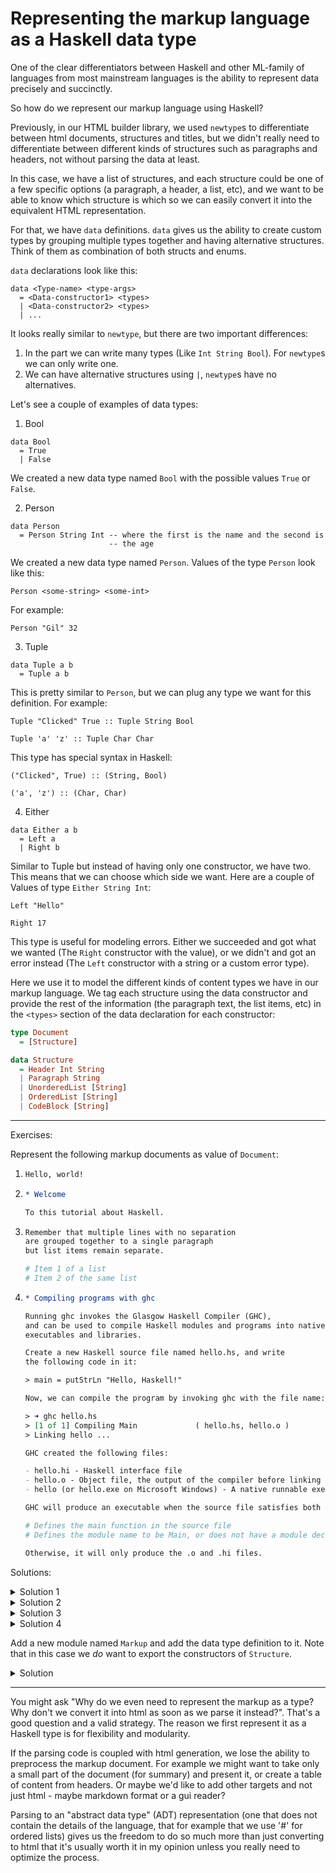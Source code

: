 # Representing the markup language as a Haskell data type

One of the clear differentiators between Haskell and other ML-family of languages
from most mainstream languages is the ability to represent data precisely and succinctly.

So how do we represent our markup language using Haskell?

Previously, in our HTML builder library, we used `newtype`s to differentiate
between html documents, structures and titles, but we didn't really need to
differentiate between different kinds of structures such as paragraphs and headers,
not without parsing the data at least.

In this case, we have a list of structures, and each structure could be
one of a few specific options (a paragraph, a header, a list, etc),
and we want to be able to know which structure is which so we can easily
convert it into the equivalent HTML representation.

For that, we have `data` definitions. `data` gives us the ability to
create custom types by grouping multiple types together and having
alternative structures. Think of them as combination of both structs and enums.

`data` declarations look like this:

```
data <Type-name> <type-args>
  = <Data-constructor1> <types>
  | <Data-constructor2> <types>
  | ...
```

It looks really similar to `newtype`, but there are two important
differences:

1. In the <types> part we can write many types (Like `Int String Bool`).
   For `newtype`s we can only write one.
2. We can have alternative structures using `|`, `newtype`s have no
   alternatives.

Let's see a couple of examples of data types:

1. Bool

```
data Bool
  = True
  | False
```

We created a new data type named `Bool` with the possible values `True` or `False`.

2. Person

```
data Person
  = Person String Int -- where the first is the name and the second is
                      -- the age
```

We created a new data type named `Person`. Values of the type `Person`
look like this:

```
Person <some-string> <some-int>
```

For example:

```
Person "Gil" 32
```

3. Tuple

```
data Tuple a b
  = Tuple a b
```

This is pretty similar to `Person`, but we can plug any type we want
for this definition. For example:

```
Tuple "Clicked" True :: Tuple String Bool

Tuple 'a' 'z' :: Tuple Char Char
```

This type has special syntax in Haskell:

```
("Clicked", True) :: (String, Bool)

('a', 'z') :: (Char, Char)
```

4. Either

```
data Either a b
  = Left a
  | Right b
```

Similar to Tuple but instead of having only one constructor, we have
two. This means that we can choose which side we want. Here are a
couple of Values of type `Either String Int`:

```
Left "Hello"

Right 17
```

This type is useful for modeling errors. Either we succeeded and got
what we wanted (The `Right` constructor with the value), or we didn't
and got an error instead (The `Left` constructor with a string or a
custom error type).

Here we use it to model the different kinds of content types we have
in our markup language. We tag each structure using the data constructor
and provide the rest of the information (the paragraph text, the list items, etc)
in the `<types>` section of the data declaration for each constructor:

```hs
type Document
  = [Structure]

data Structure
  = Header Int String
  | Paragraph String
  | UnorderedList [String]
  | OrderedList [String]
  | CodeBlock [String]
```

---

Exercises:

Represent the following markup documents as value of `Document`:

1. ```org
   Hello, world!
   ```

2. ```org
   * Welcome
   
   To this tutorial about Haskell.
   ```

3. ```org
   Remember that multiple lines with no separation
   are grouped together to a single paragraph
   but list items remain separate.
   
   # Item 1 of a list
   # Item 2 of the same list
   ```

4. ```org
   * Compiling programs with ghc
   
   Running ghc invokes the Glasgow Haskell Compiler (GHC),
   and can be used to compile Haskell modules and programs into native
   executables and libraries.
   
   Create a new Haskell source file named hello.hs, and write
   the following code in it:
   
   > main = putStrLn "Hello, Haskell!"
   
   Now, we can compile the program by invoking ghc with the file name:
   
   > ➜ ghc hello.hs
   > [1 of 1] Compiling Main             ( hello.hs, hello.o )
   > Linking hello ...
   
   GHC created the following files:
   
   - hello.hi - Haskell interface file
   - hello.o - Object file, the output of the compiler before linking
   - hello (or hello.exe on Microsoft Windows) - A native runnable executable.
   
   GHC will produce an executable when the source file satisfies both conditions:
   
   # Defines the main function in the source file
   # Defines the module name to be Main, or does not have a module declaration
   
   Otherwise, it will only produce the .o and .hi files.
   ```

Solutions:

<details>
  <summary>Solution 1</summary>

```hs
doc :: Document
doc =
  [ Paragraph "Hello, world!"
  ]
```

</details>

<details>
  <summary>Solution 2</summary>

```hs
doc :: Document
doc =
  [ Header 1 "Welcome"
  , Paragraph "To this tutorial about Haskell."
  ]
```

</details>

<details>
  <summary>Solution 3</summary>

```hs
doc :: Document
doc =
  [ Paragraph "Remember that multiple lines with no separation are grouped together to a single paragraph but list items remain separate."
  , OrderedList
    [ "Item 1 of a list"
    , "Item 2 of the same list"
    ]
  ]
```

</details>

<details>
  <summary>Solution 4</summary>

```hs
doc :: Document
doc =
  [ Header 1 "Compiling programs with ghc"
  , Paragraph "Running ghc invokes the Glasgow Haskell Compiler (GHC), and can be used to compile Haskell modules and programs into native executables and libraries."
  , Paragraph "Create a new Haskell source file named hello.hs, and write the following code in it:"
  , CodeBlock
    [ "main = putStrLn \"Hello, Haskell!\""
    ]
  , Paragraph "Now, we can compile the program by invoking ghc with the file name:"
  , CodeBlock
    [ "➜ ghc hello.hs"
    , "[1 of 1] Compiling Main             ( hello.hs, hello.o )"
    , "Linking hello ..."
    ]
  , Paragraph "GHC created the following files:"
  , UnorderedList
    [ "hello.hi - Haskell interface file"
    , "hello.o - Object file, the output of the compiler before linking"
    , "hello (or hello.exe on Microsoft Windows) - A native runnable executable."
    ]
  , Paragraph "GHC will produce an executable when the source file satisfies both conditions:"
  , OrderedList
    [ "Defines the main function in the source file"
    , "Defines the module name to be Main, or does not have a module declaration"
    ]
  , Paragraph "Otherwise, it will only produce the .o and .hi files."
  ]
```

</details>

Add a new module named `Markup` and add the data type definition to it.
Note that in this case we *do* want to export the constructors of `Structure`.

<details>
  <summary>Solution</summary>

```hs
module Markup
  ( Document
  , Structure(..)
  )
where

type Document
  = [Structure]

data Structure
  = Header Int String
  | Paragraph String
  | UnorderedList [String]
  | OrderedList [String]
  | CodeBlock [String]
```

</details>

---

You might ask "Why do we even need to represent the markup as a type?
Why don't we convert it into html as soon as we parse it
instead?". That's a good question and a valid strategy. The reason we
first represent it as a Haskell type is for flexibility and
modularity.

If the parsing code is coupled with html generation, we lose the
ability to preprocess the markup document. For example we might want
to take only a small part of the document (for summary) and present
it, or create a table of content from headers. Or maybe we'd like to
add other targets and not just html - maybe markdown format or a gui reader?

Parsing to an "abstract data type" (ADT) representation (one that does
not contain the details of the language, that for example that we use '#' for
ordered lists) gives us the freedom to do so much more than just
converting to html that it's usually worth it in my opinion unless you
really need to optimize the process.
